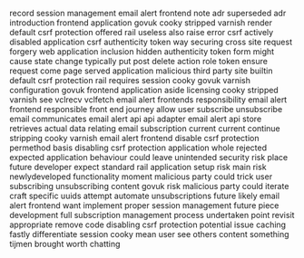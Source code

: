 record session management email alert frontend note adr superseded adr introduction frontend application govuk cooky stripped varnish render default csrf protection offered rail useless also raise error csrf actively disabled application csrf authenticity token way securing cross site request forgery web application inclusion hidden authenticity token form might cause state change typically put post delete action role token ensure request come page served application malicious third party site builtin default csrf protection rail requires session cooky govuk varnish configuration govuk frontend application aside licensing cooky stripped varnish see vclrecv vclfetch email alert frontends responsibility email alert frontend responsible front end journey allow user subscribe unsubscribe email communicates email alert api api adapter email alert api store retrieves actual data relating email subscription current current continue stripping cooky varnish email alert frontend disable csrf protection permethod basis disabling csrf protection application whole rejected expected application behaviour could leave unintended security risk place future developer expect standard rail application setup risk main risk newlydeveloped functionality moment malicious party could trick user subscribing unsubscribing content govuk risk malicious party could iterate craft specific uuids attempt automate unsubscriptions future likely email alert frontend want implement proper session management future piece development full subscription management process undertaken point revisit appropriate remove code disabling csrf protection potential issue caching fastly differentiate session cooky mean user see others content something tijmen brought worth chatting